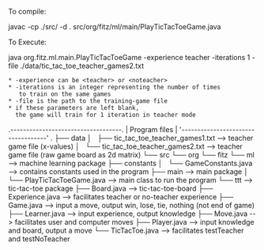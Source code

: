 To compile:

javac -cp ./src/ -d . src/org/fitz/ml/main/PlayTicTacToeGame.java


To Execute:

java org.fitz.ml.main.PlayTicTacToeGame -experience teacher -iterations 1 -file ./data/tic_tac_toe_teacher_games2.txt
 	
    * -experience can be <teacher> or <noteacher>
    * -iterations is an integer representing the number of times
       to train on the same games
    * -file is the path to the training-game file
    * if these parameters are left blank, 
      the game will train for 1 iteration in teacher mode


.-----------------------------------.
| Program files                     |
'-----------------------------------'
.
├── data
│   ├── tic_tac_toe_teacher_games1.txt          --> teacher game file (x-values)
│   └── tic_tac_toe_teacher_games2.txt          --> teacher game file (raw game board as 2d matrix)
└── src
    └── org
        └── fitz
            └── ml                              --> machine learning package
                ├── constants
                │   └── GameConstants.java      --> contains constants used in the program
                ├── main                        --> main package
                │   └── PlayTicTacToeGame.java  --> main class to run the program
                └── ttt                         --> tic-tac-toe package
                    ├── Board.java              --> tic-tac-toe-board
                    ├── Experience.java         --> facilitates teacher or no-teacher experience
                    ├── Game.java               --> input a move, output win, lose, tie, nothing (not end of game)
                    ├── Learner.java            --> input experience, output knowledge
                    ├── Move.java               --> facilitates user and computer moves
                    ├── Player.java             --> input knowledge and board, output a move
                    └── TicTacToe.java          --> facilitates testTeacher and testNoTeacher
